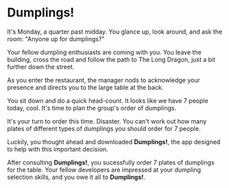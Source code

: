 Dumplings!
=========

It's Monday, a quarter past midday. You glance up, look around, and ask the room: "Anyone up for dumplings?"

Your fellow dumpling enthusiasts are coming with you. You leave the building, cross the road and follow the path to The Long Dragon, just a bit further down the street.

As you enter the restaurant, the manager nods to acknowledge your presence and directs you to the large table at the back.

You sit down and do a quick head-count. It looks like we have 7 people today, cool. It's time to plan the group's order of dumplings.

It's your turn to order this time. Disaster. You can't work out how many plates of different types of dumplings you should order for 7 people.

Luckily, you thought ahead and downloaded **Dumplings!**, the app designed to help with this important decision.

After consulting **Dumplings!**, you sucessfully order 7 plates of dumplings for the table. Your fellow developers are impressed at your dumpling selection skills, and you owe it all to **Dumplings!**.
